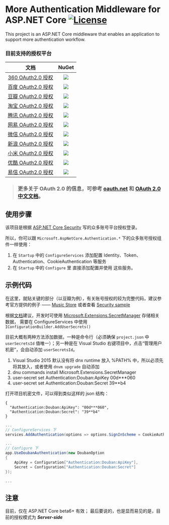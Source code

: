 # More Authentication Middleware for ASP.NET Core  [![License][License]](LICENSE-2.0.txt)

This project is an ASP.NET Core middleware that enables an application to support more authentication workflow.

[License]: https://img.shields.io/badge/license-Apache_2.0-blue.svg?style=flat-square

### 目前支持的授权平台
|文档|NuGet|
|:-:|:-:|
|[360 OAuth2.0 授权](http://wiki.dev.app.360.cn/index.php?title=OAuth2.0%E6%96%87%E6%A1%A3)|[![](https://img.shields.io/nuget/v/DevZH.AspNetCore.Authentication.Qihoo.svg?style=flat-square)](https://www.nuget.org/packages/DevZH.AspNetCore.Authentication.Qihoo/)|
|[百度 OAuth2.0 授权](http://developer.baidu.com/wiki/index.php?title=docs/oauth)|[![](https://img.shields.io/nuget/v/DevZH.AspNetCore.Authentication.Baidu.svg?style=flat-square)](https://www.nuget.org/packages/DevZH.AspNetCore.Authentication.Baidu/)|
|[豆瓣 OAuth2.0 授权](https://developers.douban.com/wiki/?title=oauth2)|[![](https://img.shields.io/nuget/v/DevZH.AspNetCore.Authentication.Douban.svg?style=flat-square)](https://www.nuget.org/packages/DevZH.AspNetCore.Authentication.Douban/)|
|[淘宝 OAuth2.0 授权](http://open.taobao.com/doc/category_list.htm?id=199)|[![](https://img.shields.io/nuget/v/DevZH.AspNetCore.Authentication.Taobao.svg?style=flat-square)](https://www.nuget.org/packages/DevZH.AspNetCore.Authentication.Taobao/)|
|[腾讯 OAuth2.0 授权](http://wiki.open.qq.com/wiki/website/OAuth2.0%E5%BC%80%E5%8F%91%E6%96%87%E6%A1%A3)|[![](https://img.shields.io/nuget/v/DevZH.AspNetCore.Authentication.Tencent.svg)](https://www.nuget.org/packages/DevZH.AspNetCore.Authentication.Tencent/)|
|[网易 OAuth2.0 授权](http://reg.163.com/help/help_oauth2.html)|[![](https://img.shields.io/nuget/v/DevZH.AspNetCore.Authentication.NetEase.svg?style=flat-square)](https://www.nuget.org/packages/DevZH.AspNetCore.Authentication.NetEase/)|
|[微信 OAuth2.0 授权](https://open.weixin.qq.com/cgi-bin/showdocument?action=dir_list&id=open1419316505)|[![](https://img.shields.io/nuget/v/DevZH.AspNetCore.Authentication.WeChat.svg?style=flat-square)](https://www.nuget.org/packages/DevZH.AspNetCore.Authentication.WeChat/)|
|[新浪 OAuth2.0 授权](http://open.weibo.com/wiki/%E6%8E%88%E6%9D%83%E6%9C%BA%E5%88%B6%E8%AF%B4%E6%98%8E)|[![](https://img.shields.io/nuget/v/DevZH.AspNetCore.Authentication.Sina.svg?style=flat-square)](https://www.nuget.org/packages/DevZH.AspNetCore.Authentication.Sina/)|
|[小米 OAuth2.0 授权](http://dev.xiaomi.com/docs/passport/way/)|[![](https://img.shields.io/nuget/v/DevZH.AspNetCore.Authentication.XiaoMi.svg?style=flat-square)](https://www.nuget.org/packages/DevZH.AspNetCore.Authentication.XiaoMi/)|
|[优酷 OAuth2.0 授权](http://open.youku.com/docs?id=100)|[![](https://img.shields.io/nuget/v/DevZH.AspNetCore.Authentication.Youku.svg?style=flat-square)](https://www.nuget.org/packages/DevZH.AspNetCore.Authentication.Youku/)|
|[易信 OAuth2.0 授权](https://open.yixin.im/document/oauth/web)|[![](https://img.shields.io/nuget/v/DevZH.AspNetCore.Authentication.Yixin.svg?style=flat-square)](https://www.nuget.org/packages/DevZH.AspNetCore.Authentication.Yixin/)|

> ### 更多关于 OAuth 2.0 的信息，可参考 [oauth.net](http://oauth.net/2/) 和 [OAuth 2.0 中文文档](https://github.com/jeansfish/RFC6749.zh-cn/blob/master/TableofContents.md)。

## 使用步骤
该项目是根据 [ASP.NET Core Security](https://github.com/aspnet/Security) 写的众多账号平台授权登录。

所以，你可以跟 `Microsoft.AspNetCore.Authentication.*` 下的众多账号授权组件一样使用：

1. 在 `Startup` 中的 `ConfigureServices` 添加配置 Identity、Token、Authentication、CookieAuthentication 等服务
2. 在 `Startup` 中的 `Configure` 里 直接添加配置并使用 这些服务。

## 示例代码
在这里，就贴关键的部分（以豆瓣为例），有关账号授权的较为完整代码，建议参考官方提供的例子 —— 
[Music Store](https://github.com/aspnet/MusicStore/tree/dev) 或者查看 [Security sample](https://github.com/aspnet/Security/tree/dev/samples)

根据[文档][store-with-secretmanager]建议，开发时可使用 [Microsoft.Extensions.SecretManager][UserSecrets] 存储相关数据，
需要在 ConfigureServices 中使用 `IConfigurationBuilder.AddUserSecrets()`

目前大概有两种方法添加数据，一种是命令行（必须确保 `project.json` 中 `userSecretsId` 值唯一）；另一种是在 Visual Studio 右键项目中，点击“管理用户机密”，会自动添加 `userSecretsId`。

1. Visual Studio 2015 默认没有将 dnx runtime 放入 %PATH% 中，所以必须先将其放入，或者使用 `dnvm upgrade` 自动添加
2. dnu commands install Microsoft.Extensions.SecretManager
3. user-secret set Authentication:Douban:ApiKey 00d***060
4. user-secret set Authentication:Douban:Secret 39**b4

[store-with-secretmanager]: http://docs.asp.net/en/latest/security/sociallogins.html#use-secretmanager-to-store-facebook-appid-and-appsecret
[UserSecrets]: https://github.com/aspnet/UserSecrets

打开项目机密文件，可以得到类似这样的 json 结构：
```
{
  "Authentication:Douban:ApiKey": "00d***060",
  "Authentication:Douban:Secret": "39**b4"
}
```

``` csharp
...
// ConfigureServices 下
services.AddAuthentication(options => options.SignInScheme = CookieAuthenticationDefaults.AuthenticationScheme);

...
// Configure 下
app.UseDoubanAuthentication(new DoubanOption
{
    ApiKey = Configuration["Authentication:Douban:ApiKey"],
    Secret = Configuration["Authentication:Douban:Secret"]
});

...
```

## 注意
目前，仅在 ASP.NET Core beta6+ 有效；
最后要说的，也是显而易见的是，目前的授权模式为 ***Server-side***
